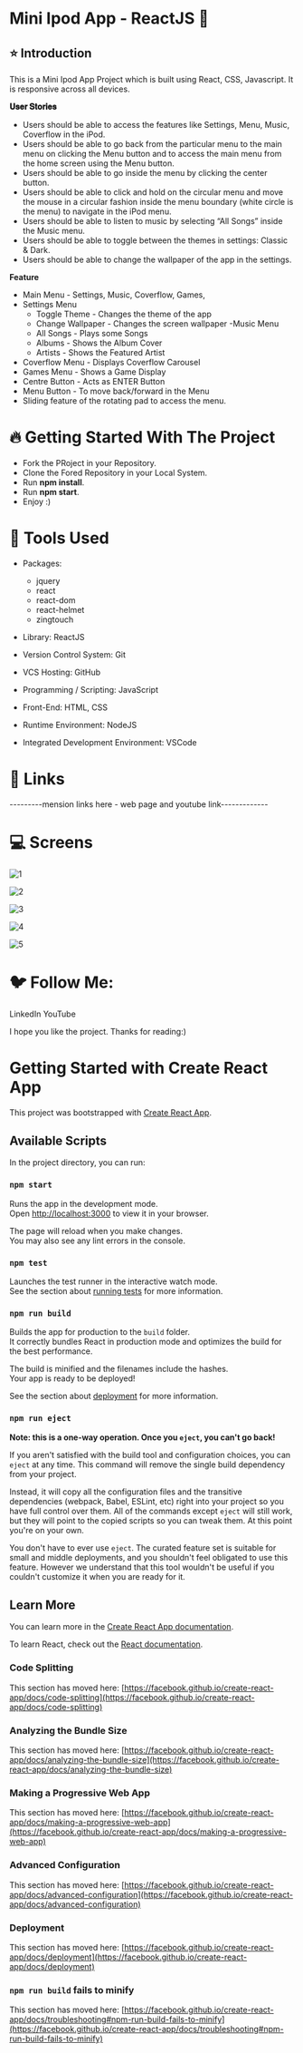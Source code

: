 # Mini Ipod App - ReactJS 🚀
## ⭐ Introduction
This is a Mini Ipod App Project which is built using React, CSS, Javascript. It is responsive across all devices.

**𝐔𝐬𝐞𝐫 𝐒𝐭𝐨𝐫𝐢𝐞𝐬**
- Users should be able to access the features like Settings, Menu, Music, Coverflow in the iPod.
- Users should be able to go back from the particular menu to the main menu on clicking the Menu button and to access the main menu from the home screen using the Menu button.
- Users should be able to go inside the menu by clicking the center button.
- Users should be able to click and hold on the circular menu and move the mouse in a circular fashion inside the menu boundary (white circle is the menu) to navigate in the iPod menu.
- Users should be able to listen to music by selecting “All Songs” inside the Music menu.
- Users should be able to toggle between the themes in settings: Classic & Dark.
- Users should be able to change the wallpaper of the app in the settings.

****Feature****

- Main Menu - Settings, Music, Coverflow, Games,
- Settings Menu
    - Toggle Theme - Changes the theme of the app
    - Change Wallpaper - Changes the screen wallpaper
-Music Menu
    - All Songs - Plays some Songs
    - Albums - Shows the Album Cover
    - Artists - Shows the Featured Artist
- Coverflow Menu - Displays Coverflow Carousel
- Games Menu - Shows a Game Display
- Centre Button - Acts as ENTER Button
- Menu Button - To move back/forward in the Menu
- Sliding feature of the rotating pad to access the menu.

# 🔥 Getting Started With The Project
- Fork the PRoject in your Repository.
- Clone the Fored Repository in your Local System.
- Run **npm install**.
- Run **npm start**.
- Enjoy :)

# 🔨 Tools Used
- Packages:
  - jquery
  - react
  - react-dom
  - react-helmet
  - zingtouch
  
- Library: ReactJS
- Version Control System: Git
- VCS Hosting: GitHub
- Programming / Scripting: JavaScript
- Front-End: HTML, CSS
- Runtime Environment: NodeJS
- Integrated Development Environment: VSCode


# 🔗 Links
  ---------mension links here - web page and youtube link-------------

# 💻 Screens
![1](https://github.com/SimranMandal0211/ipod_react/assets/114256507/d5c3e099-79b2-4a50-8d79-ebd1c3ded161)

![2](https://github.com/SimranMandal0211/ipod_react/assets/114256507/6d5b9c29-a242-4120-9267-eae532ffd604)

![3](https://github.com/SimranMandal0211/ipod_react/assets/114256507/2fe6dca6-6e49-400d-a846-6c2731727b9e)

![4](https://github.com/SimranMandal0211/ipod_react/assets/114256507/0bd344e9-19a2-4325-a97a-0e96a3e3997c)

![5](https://github.com/SimranMandal0211/ipod_react/assets/114256507/65754582-dce6-41a9-854d-83949f77b257)


# 🐦 Follow Me:
  LinkedIn
  YouTube

I hope you like the project. Thanks for reading:)

  
# Getting Started with Create React App

This project was bootstrapped with [Create React App](https://github.com/facebook/create-react-app).

## Available Scripts

In the project directory, you can run:

### `npm start`

Runs the app in the development mode.\
Open [http://localhost:3000](http://localhost:3000) to view it in your browser.

The page will reload when you make changes.\
You may also see any lint errors in the console.

### `npm test`

Launches the test runner in the interactive watch mode.\
See the section about [running tests](https://facebook.github.io/create-react-app/docs/running-tests) for more information.

### `npm run build`

Builds the app for production to the `build` folder.\
It correctly bundles React in production mode and optimizes the build for the best performance.

The build is minified and the filenames include the hashes.\
Your app is ready to be deployed!

See the section about [deployment](https://facebook.github.io/create-react-app/docs/deployment) for more information.

### `npm run eject`

**Note: this is a one-way operation. Once you `eject`, you can't go back!**

If you aren't satisfied with the build tool and configuration choices, you can `eject` at any time. This command will remove the single build dependency from your project.

Instead, it will copy all the configuration files and the transitive dependencies (webpack, Babel, ESLint, etc) right into your project so you have full control over them. All of the commands except `eject` will still work, but they will point to the copied scripts so you can tweak them. At this point you're on your own.

You don't have to ever use `eject`. The curated feature set is suitable for small and middle deployments, and you shouldn't feel obligated to use this feature. However we understand that this tool wouldn't be useful if you couldn't customize it when you are ready for it.

## Learn More

You can learn more in the [Create React App documentation](https://facebook.github.io/create-react-app/docs/getting-started).

To learn React, check out the [React documentation](https://reactjs.org/).

### Code Splitting

This section has moved here: [https://facebook.github.io/create-react-app/docs/code-splitting](https://facebook.github.io/create-react-app/docs/code-splitting)

### Analyzing the Bundle Size

This section has moved here: [https://facebook.github.io/create-react-app/docs/analyzing-the-bundle-size](https://facebook.github.io/create-react-app/docs/analyzing-the-bundle-size)

### Making a Progressive Web App

This section has moved here: [https://facebook.github.io/create-react-app/docs/making-a-progressive-web-app](https://facebook.github.io/create-react-app/docs/making-a-progressive-web-app)

### Advanced Configuration

This section has moved here: [https://facebook.github.io/create-react-app/docs/advanced-configuration](https://facebook.github.io/create-react-app/docs/advanced-configuration)

### Deployment

This section has moved here: [https://facebook.github.io/create-react-app/docs/deployment](https://facebook.github.io/create-react-app/docs/deployment)

### `npm run build` fails to minify

This section has moved here: [https://facebook.github.io/create-react-app/docs/troubleshooting#npm-run-build-fails-to-minify](https://facebook.github.io/create-react-app/docs/troubleshooting#npm-run-build-fails-to-minify)
